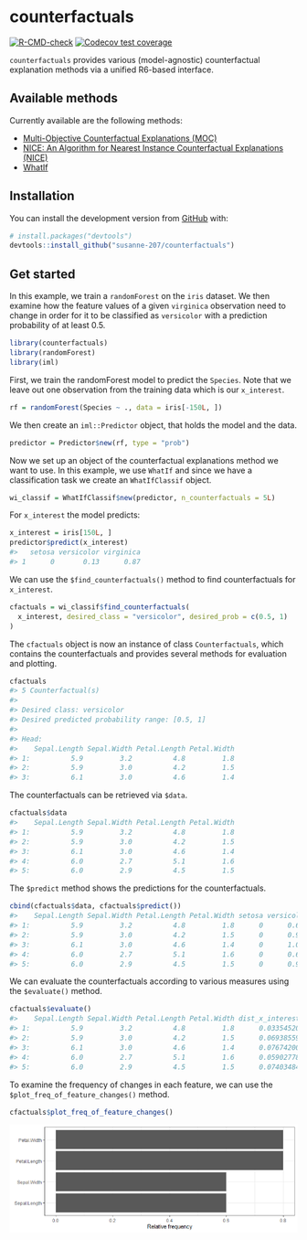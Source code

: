 
<!-- README.md is generated from README.Rmd. Please edit that file -->

# counterfactuals

<!-- badges: start -->

[![R-CMD-check](https://github.com/susanne-207/counterfactuals/workflows/R-CMD-check/badge.svg)](https://github.com/susanne-207/counterfactuals/actions)
[![Codecov test
coverage](https://codecov.io/gh/susanne-207/counterfactuals/branch/main/graph/badge.svg)](https://codecov.io/gh/susanne-207/counterfactuals?branch=main)
<!-- badges: end -->

`counterfactuals` provides various (model-agnostic) counterfactual
explanation methods via a unified R6-based interface.

## Available methods

Currently available are the following methods:

-   [Multi-Objective Counterfactual Explanations
    (MOC)](https://arxiv.org/abs/2004.11165)
-   [NICE: An Algorithm for Nearest Instance Counterfactual Explanations
    (NICE)](https://arxiv.org/abs/2104.07411)
-   [WhatIf](https://arxiv.org/abs/1907.04135)

## Installation

You can install the development version from
[GitHub](https://github.com/) with:

``` r
# install.packages("devtools")
devtools::install_github("susanne-207/counterfactuals")
```

## Get started

In this example, we train a `randomForest` on the `iris` dataset. We
then examine how the feature values of a given `virginica` observation
need to change in order for it to be classified as `versicolor` with a
prediction probability of at least 0.5.

``` r
library(counterfactuals)
library(randomForest)
library(iml)
```

First, we train the randomForest model to predict the `Species`. Note
that we leave out one observation from the training data which is our
`x_interest`.

``` r
rf = randomForest(Species ~ ., data = iris[-150L, ])
```

We then create an `iml::Predictor` object, that holds the model and the
data.

``` r
predictor = Predictor$new(rf, type = "prob")
```

Now we set up an object of the counterfactual explanations method we
want to use. In this example, we use `WhatIf` and since we have a
classification task we create an `WhatIfClassif` object.

``` r
wi_classif = WhatIfClassif$new(predictor, n_counterfactuals = 5L)
```

For `x_interest` the model predicts:

``` r
x_interest = iris[150L, ]
predictor$predict(x_interest)
#>   setosa versicolor virginica
#> 1      0       0.13      0.87
```

We can use the `$find_counterfactuals()` method to find counterfactuals
for `x_interest`.

``` r
cfactuals = wi_classif$find_counterfactuals(
  x_interest, desired_class = "versicolor", desired_prob = c(0.5, 1)
)
```

The `cfactuals` object is now an instance of class `Counterfactuals`,
which contains the counterfactuals and provides several methods for
evaluation and plotting.

``` r
cfactuals
#> 5 Counterfactual(s) 
#>  
#> Desired class: versicolor 
#> Desired predicted probability range: [0.5, 1] 
#>  
#> Head: 
#>    Sepal.Length Sepal.Width Petal.Length Petal.Width
#> 1:          5.9         3.2          4.8         1.8
#> 2:          5.9         3.0          4.2         1.5
#> 3:          6.1         3.0          4.6         1.4
```

The counterfactuals can be retrieved via `$data`.

``` r
cfactuals$data
#>    Sepal.Length Sepal.Width Petal.Length Petal.Width
#> 1:          5.9         3.2          4.8         1.8
#> 2:          5.9         3.0          4.2         1.5
#> 3:          6.1         3.0          4.6         1.4
#> 4:          6.0         2.7          5.1         1.6
#> 5:          6.0         2.9          4.5         1.5
```

The `$predict` method shows the predictions for the counterfactuals.

``` r
cbind(cfactuals$data, cfactuals$predict())
#>    Sepal.Length Sepal.Width Petal.Length Petal.Width setosa versicolor virginica
#> 1:          5.9         3.2          4.8         1.8      0      0.600     0.400
#> 2:          5.9         3.0          4.2         1.5      0      0.998     0.002
#> 3:          6.1         3.0          4.6         1.4      0      1.000     0.000
#> 4:          6.0         2.7          5.1         1.6      0      0.692     0.308
#> 5:          6.0         2.9          4.5         1.5      0      0.998     0.002
```

We can evaluate the counterfactuals according to various measures using
the `$evaluate()` method.

``` r
cfactuals$evaluate()
#>    Sepal.Length Sepal.Width Petal.Length Petal.Width dist_x_interest nr_changed dist_train dist_target
#> 1:          5.9         3.2          4.8         1.8      0.03354520          2          0           0
#> 2:          5.9         3.0          4.2         1.5      0.06938559          2          0           0
#> 3:          6.1         3.0          4.6         1.4      0.07674200          3          0           0
#> 4:          6.0         2.7          5.1         1.6      0.05902778          3          0           0
#> 5:          6.0         2.9          4.5         1.5      0.07403484          4          0           0
```

To examine the frequency of changes in each feature, we can use the
`$plot_freq_of_feature_changes()` method.

``` r
cfactuals$plot_freq_of_feature_changes()
```

![](man/figures/README-unnamed-chunk-11-1.png)<!-- -->
